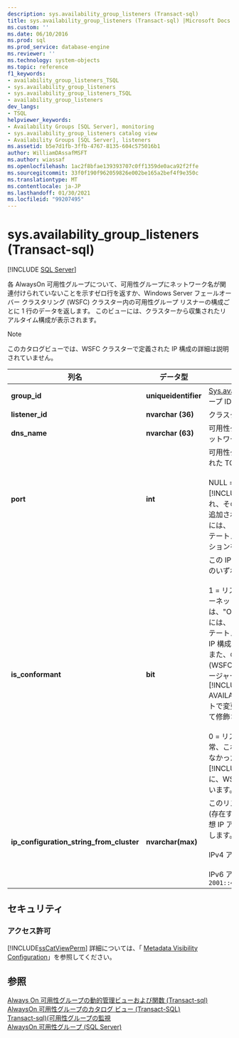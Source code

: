 ```yaml
---
description: sys.availability_group_listeners (Transact-sql)
title: sys.availability_group_listeners (Transact-sql) |Microsoft Docs
ms.custom: ''
ms.date: 06/10/2016
ms.prod: sql
ms.prod_service: database-engine
ms.reviewer: ''
ms.technology: system-objects
ms.topic: reference
f1_keywords:
- availability_group_listeners_TSQL
- sys.availability_group_listeners
- sys.availability_group_listeners_TSQL
- availability_group_listeners
dev_langs:
- TSQL
helpviewer_keywords:
- Availability Groups [SQL Server], monitoring
- sys.availability_group_listeners catalog view
- Availability Groups [SQL Server], listeners
ms.assetid: b5e7d1fb-3ffb-4767-8135-604c575016b1
author: WilliamDAssafMSFT
ms.author: wiassaf
ms.openlocfilehash: 1ac2f8bfae139393707c0ff1359de0aca92f2ffe
ms.sourcegitcommit: 33f0f190f962059826e002be165a2bef4f9e350c
ms.translationtype: MT
ms.contentlocale: ja-JP
ms.lasthandoff: 01/30/2021
ms.locfileid: "99207495"
---
```

# <a name="sysavailability_group_listeners-transact-sql"></a>sys.availability_group_listeners (Transact-sql)
[!INCLUDE [SQL Server](../../includes/applies-to-version/sqlserver.md)]

  各 AlwaysOn 可用性グループについて、可用性グループにネットワーク名が関連付けられていないことを示すゼロ行を返すか、Windows Server フェールオーバー クラスタリング (WSFC) クラスター内の可用性グループ リスナーの構成ごとに 1 行のデータを返します。 このビューには、クラスターから収集されたリアルタイム構成が表示されます。  
  
> [!NOTE]  
>  このカタログビューでは、WSFC クラスターで定義された IP 構成の詳細は説明されていません。  
  
|列名|データ型|説明|  
|-----------------|---------------|-----------------|  
|**group_id**|**uniqueidentifier**|[Sys.availability_groups](../../relational-databases/system-catalog-views/sys-availability-groups-transact-sql.md)からの可用性グループ ID (**group_id**)。|  
|**listener_id**|**nvarchar (36)**|クラスターリソース ID からの GUID。|  
|**dns_name**|**nvarchar (63)**|可用性グループリスナーの構成されたネットワーク名 (ホスト名)。|  
|**port**|**int**|可用性グループ リスナーに対して構成された TCP ポート番号。<br /><br /> NULL = リスナーが [!INCLUDE[ssNoVersion](../../includes/ssnoversion-md.md)] の外部で構成され、そのポート番号が可用性グループに追加されていません。 ポートを追加するには、 [ALTER AVAILABILITY GROUP](../../t-sql/statements/alter-availability-group-transact-sql.md)ステートメントの MODIFY LISTENER オプションを使用し [!INCLUDE[tsql](../../includes/tsql-md.md)] ます。|  
|**is_conformant**|**bit**|この IP 構成が準拠しているかどうか。次のいずれかになります。<br /><br /> 1 = リスナーは準拠しています。 インターネットプロトコル (IP) アドレスの間には、"OR" 関係のみが存在します。 *準拠* には、 [CREATE AVAILABILITY GROUP](../../t-sql/statements/create-availability-group-transact-sql.md)ステートメントによって作成されたすべての IP 構成が含まれ [!INCLUDE[tsql](../../includes/tsql-md.md)] ます。 また、の外部で作成された IP 構成 (WSFC フェールオーバークラスターマネージャーを使用するなど) が [!INCLUDE[ssNoVersion](../../includes/ssnoversion-md.md)] ALTER AVAILABILITY GROUP tsql ステートメントで変更できる場合、ip 構成は準拠として修飾されます。<br /><br /> 0 = リスナーは準拠していません。 通常、これはコマンドを使用して構成できなかった IP アドレスを示し [!INCLUDE[ssNoVersion](../../includes/ssnoversion-md.md)] ます。代わりに、WSFC クラスターで直接定義されています。|  
|**ip_configuration_string_from_cluster**|**nvarchar(max)**|このリスナーのクラスター IP 構成文字列 (存在する場合)。 NULL = リスナーには仮想 IP アドレスがありません。 次に例を示します。<br /><br /> IPv4 アドレス: `65.55.39.10`<br /><br /> IPv6 アドレス: `2001::4898:23:1002:20f:1fff:feff:b3a3`|  
  
## <a name="security"></a>セキュリティ  
  
### <a name="permissions"></a>アクセス許可  
 [!INCLUDE[ssCatViewPerm](../../includes/sscatviewperm-md.md)] 詳細については、「 [Metadata Visibility Configuration](../../relational-databases/security/metadata-visibility-configuration.md)」を参照してください。  
  
## <a name="see-also"></a>参照  
 [Always On 可用性グループの動的管理ビューおよび関数 &#40;Transact-sql&#41;](../../relational-databases/system-dynamic-management-views/always-on-availability-groups-dynamic-management-views-functions.md)   
 [AlwaysOn 可用性グループのカタログ ビュー &#40;Transact-SQL&#41;](../../relational-databases/system-catalog-views/always-on-availability-groups-catalog-views-transact-sql.md)   
 [Transact-sql&#41;&#40;可用性グループの監視 ](../../database-engine/availability-groups/windows/monitor-availability-groups-transact-sql.md)   
 [AlwaysOn 可用性グループ &#40;SQL Server&#41;](../../database-engine/availability-groups/windows/always-on-availability-groups-sql-server.md)  
  
  
